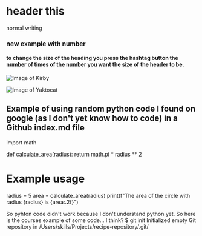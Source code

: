 # header this
normal writing
### new example with number
#### to change the size of the heading you press the hashtag button the number of times of the number you want the size of the header to be.
![Image of Kirby](https://www.pngplay.com/wp-content/uploads/9/Kirby-No-Background.png)

![Image of Yaktocat](https://octodex.github.com/images/yaktocat.png)

## Example of using random python code I found on google (as I don't yet know how to code) in a Github index.md file 
import math

def calculate_area(radius):
    return math.pi * radius ** 2

# Example usage
radius = 5
area = calculate_area(radius)
print(f"The area of the circle with radius {radius} is {area:.2f}")

So pyhton code didn't work because I don't understand python yet. So here is the courses example of some code... I think?
$ git init
Initialized empty Git repository in /Users/skills/Projects/recipe-repository/.git/
